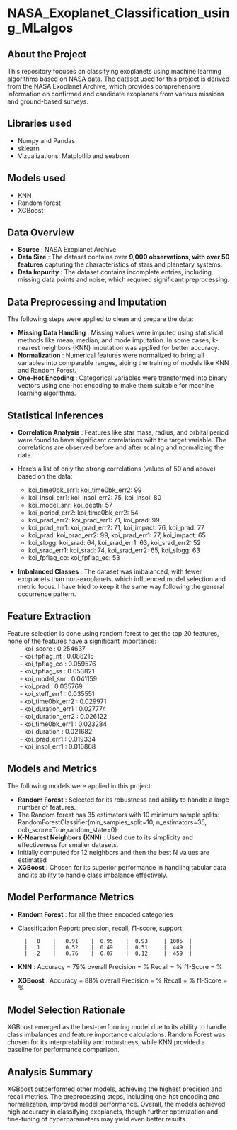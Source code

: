 # NASA_Exoplanet_Classification_using_MLalgos

## About the Project

This repository focuses on classifying exoplanets using machine learning algorithms based on NASA data. The dataset used for this project is derived from the NASA Exoplanet Archive, which provides comprehensive information on confirmed and candidate exoplanets from various missions and ground-based surveys.

## Libraries used

- Numpy and Pandas
- sklearn
- Vizualizations: Matplotlib and seaborn

## Models used

- KNN
- Random forest
- XGBoost

## Data Overview

- **Source** : NASA Exoplanet Archive
- **Data Size** : The dataset contains over **9,000 observations, with over 50 features** capturing the characteristics of stars and planetary systems.
- **Data Impurity** : The dataset contains incomplete entries, including missing data points and noise, which required significant preprocessing.

## Data Preprocessing and Imputation

The following steps were applied to clean and prepare the data:

- **Missing Data Handling** : Missing values were imputed using statistical methods like mean, median, and mode imputation. In some cases, k-nearest neighbors (KNN) imputation was applied for better accuracy.
- **Normalization** : Numerical features were normalized to bring all variables into comparable ranges, aiding the training of models like KNN and Random Forest.
- **One-Hot Encoding** : Categorical variables were transformed into binary vectors using one-hot encoding to make them suitable for machine learning algorithms.

## Statistical Inferences

- **Correlation Analysis** : Features like star mass, radius, and orbital period were found to have significant correlations with the target variable. The correlations are observed before and after scaling and normalizing the data.
- Here’s a list of only the strong correlations (values of 50 and above) based on the data:

	- koi_time0bk_err1: koi_time0bk_err2: 99
	- koi_insol_err1: koi_insol_err2: 75, koi_insol: 80
	- koi_model_snr: koi_depth: 57
	- koi_period_err2: koi_time0bk_err2: 54
	- koi_prad_err2: koi_prad_err1: 71, koi_prad: 99
	- koi_prad_err1: koi_prad_err2: 71, koi_impact: 76, koi_prad: 77
	- koi_prad: koi_prad_err2: 99, koi_prad_err1: 77, koi_impact: 65
	- koi_slogg: koi_srad: 64, koi_srad_err1: 63, koi_srad_err2: 52
	- koi_srad_err1: koi_srad: 74, koi_srad_err2: 65, koi_slogg: 63
	- koi_fpflag_co: koi_fpflag_ec: 53


- **Imbalanced Classes** : The dataset was imbalanced, with fewer exoplanets than non-exoplanets, which influenced model selection and metric focus. I have tried to keep it the same way following the general occurrence pattern.

## Feature Extraction

Feature selection is done using random forest to get the top 20 features, none of the features have a significant importance: <br>
&emsp;&emsp;- koi_score :                             0.254637<br>
&emsp;&emsp;- koi_fpflag_nt :                         0.088215<br>
&emsp;&emsp;- koi_fpflag_co :                       0.059576<br>
&emsp;&emsp;- koi_fpflag_ss :                       0.053821<br>
&emsp;&emsp;- koi_model_snr :                       0.041159<br>
&emsp;&emsp;- koi_prad :                            0.035769<br>
&emsp;&emsp;- koi_steff_err1 :                      0.035551<br>
&emsp;&emsp;- koi_time0bk_err2 :                    0.029971<br>
&emsp;&emsp;- koi_duration_err1 :                   0.027774<br>
&emsp;&emsp;- koi_duration_err2 :                   0.026122<br>
&emsp;&emsp;- koi_time0bk_err1 :                   0.023284<br>
&emsp;&emsp;- koi_duration :                        0.021682<br>
&emsp;&emsp;- koi_prad_err1 :                       0.019334<br>
&emsp;&emsp;- koi_insol_err1 :                      0.016868<br>

## Models and Metrics

The following models were applied in this project:

- **Random Forest** : Selected for its robustness and ability to handle a large number of features.
- The Random forest has 35 estimators with 10 minimum sample splits: RandomForestClassifier(min_samples_split=10, n_estimators=35, oob_score=True,random_state=0)
- **K-Nearest Neighbors (KNN)** : Used due to its simplicity and effectiveness for smaller datasets.
- Initially computed for 12 neighbors and then the best N values are estimated
- **XGBoost** : Chosen for its superior performance in handling tabular data and its ability to handle class imbalance effectively.

## Model Performance Metrics

- **Random Forest** : for all the three encoded categories
- Classification Report: precision, recall, f1-score, support


        |   0    |   0.91    |  0.95    |  0.93     | 1005 	|
        |   1    |   0.52    |  0.49    |  0.51     |  449	|
        |   2    |   0.76    |  0.07    |  0.12     |  459	|
  
- **KNN** : Accuracy = 79% overall Precision = % Recall = % f1-Score = %
- **XGBoost** : Accuracy = 88% overall Precision = % Recall = % f1-Score = %

## Model Selection Rationale

XGBoost emerged as the best-performing model due to its ability to handle class imbalances and feature importance calculations. Random Forest was chosen for its interpretability and robustness, while KNN provided a baseline for performance comparison.

## Analysis Summary

XGBoost outperformed other models, achieving the highest precision and recall metrics. The preprocessing steps, including one-hot encoding and normalization, improved model performance. Overall, the models achieved high accuracy in classifying exoplanets, though further optimization and fine-tuning of hyperparameters may yield even better results.
